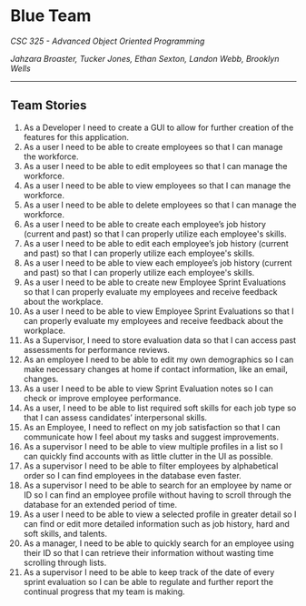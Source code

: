 # Blue Team

*CSC 325 - Advanced Object Oriented Programming*

*Jahzara Broaster, Tucker Jones, Ethan Sexton, Landon Webb, Brooklyn Wells*

------------------------------------------------------------------------------
## Team Stories

1. As a Developer I need to create a GUI to allow for further creation of the features for this application.
2. As a user I need to be able to create employees so that I can manage the workforce.
3. As a user I need to be able to edit employees so that I can manage the workforce.
4. As a user I need to be able to view employees so that I can manage the workforce.
5. As a user I need to be able to delete employees so that I can manage the workforce.
6. As a user I need to be able to create each employee’s job history (current and past) so that I can properly utilize each employee's skills.
7. As a user I need to be able to edit each employee’s job history (current and past) so that I can properly utilize each employee's skills.
8. As a user I need to be able to view each employee’s job history (current and past) so that I can properly utilize each employee's skills.
9. As a user I need to be able to create new Employee Sprint Evaluations so that I can properly evaluate my employees and receive feedback about the workplace.
10. As a user I need to be able to view Employee Sprint Evaluations so that I can properly evaluate my employees and receive feedback about the workplace.
11. As a Supervisor, I need to store evaluation data so that I can access past assessments for performance reviews.
12. As an employee I need to be able to edit my own demographics so I can make necessary changes at home if contact information, like an email, changes.
13. As a user I need to be able to view Sprint Evaluation notes so I can check or improve employee performance.
14. As a user, I need to be able to list required soft skills for each job type so that I can assess candidates’ interpersonal skills. 
15. As an Employee, I need to reflect on my job satisfaction so that I can communicate how I feel about my tasks and suggest improvements.
16. As a supervisor I need to be able to view multiple profiles in a list so I can quickly find accounts with as little clutter in the UI as possible.
17. As a supervisor I need to be able to filter employees by alphabetical order so I can find employees in the database even faster.
18. As a supervisor I need to be able to search for an employee by name or ID so I can find an employee profile without having to scroll through the database for an extended period of time.
19. As a user I need to be able to view a selected profile in greater detail so I can find or edit more detailed information such as job history, hard and soft skills, and talents.
20. As a manager, I need to be able to quickly search for an employee using their ID so that I can retrieve their information without wasting time scrolling through lists.
21. As a supervisor I need to be able to keep track of the date of every sprint evaluation so I can be able to regulate and further report the continual progress that my team is making.


